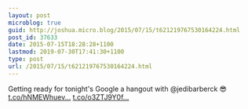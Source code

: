 ```yaml
---
layout: post
microblog: true
guid: http://joshua.micro.blog/2015/07/15/t621219767530164224.html
post_id: 37633
date: 2015-07-15T18:28:28+1100
lastmod: 2019-07-30T17:41:30+1100
type: post
url: /2015/07/15/t621219767530164224.html
---
```

Getting ready for tonight's Google a hangout with @jedibarberck 😎 [t.co/hNMEWhuev...](http://t.co/hNMEWhuevR) [t.co/o3ZTJ9Y0f...](http://t.co/o3ZTJ9Y0fZ)
